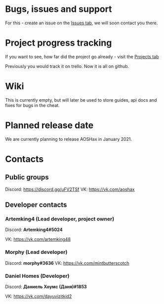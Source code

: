 # Bugs, issues and support
For this - create an issue on the [Issues tab](https://github.com/aoshax/Support/issues), we will soon contact you there.

# Project progress tracking
If you want to see, how far did the project go already - visit the [Projects tab](https://github.com/aoshax/Support/projects)

Previously you would track it on trello. Now it is all on github.

# Wiki
This is currently empty, but will later be used to store guides, api docs and fixes for bugs in the cheat. 

# Planned release date
We are currently planning to release AOSHax in January 2021.

# Contacts 
## Public groups
Discord: https://discord.gg/uFV2TSf
VK: https://vk.com/aoshax
## Developer contacts
### Artemking4 (Lead developer, project owner)
Discord: **Artemking4#5024**

VK: https://vk.com/artemking48
### Morphy (Lead developer)

Discord: **morphy#3636**
VK: https://vk.com/mintbutterscotch
### Daniel Homes (Developer)
Discord: **Даниель Хоумс (Даня)#1853**

VK: https://vk.com/dayuvizitkid2
